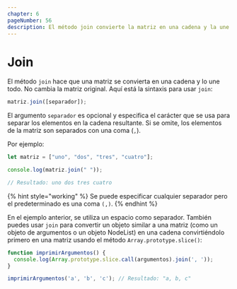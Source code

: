```yaml
---
chapter: 6
pageNumber: 56
description: El método join convierte la matriz en una cadena y la une sin modificar la matriz original.  
---
```

# Join

El método `join` hace que una matriz se convierta en una cadena y lo une todo. No cambia la matriz original. Aquí está la sintaxis para usar `join`:

```javascript
matriz.join([separador]);
```

El argumento `separador` es opcional y especifica el carácter que se usa para separar los elementos en la cadena resultante. Si se omite, los 
elementos de la matriz son separados con una coma (`,`).

Por ejemplo:

```javascript
let matriz = ["uno", "dos", "tres", "cuatro"]; 

console.log(matriz.join(" ")); 

// Resultado: uno dos tres cuatro
```

{% hint style="working" %}
Se puede especificar cualquier separador pero el predeterminado es una coma `(,)`.
{% endhint %}

En el ejemplo anterior, se utiliza un espacio como separador. También puedes usar `join` para convertir un objeto similar a una matriz (como un objeto de argumentos o un objeto NodeList) en una cadena convirtiéndolo primero en una matriz usando el método `Array.prototype.slice()`:

```javascript
function imprimirArgumentos() {
  console.log(Array.prototype.slice.call(argumentos).join(', '));
}

imprimirArgumentos('a', 'b', 'c'); // Resultado: "a, b, c"
```
